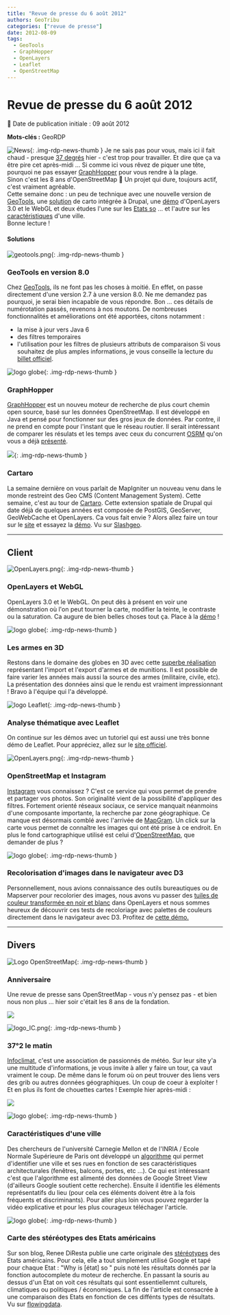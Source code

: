 ```yaml
---
title: "Revue de presse du 6 août 2012"
authors: GeoTribu
categories: ["revue de presse"]
date: 2012-08-09
tags:
  - GeoTools
  - GraphHopper
  - OpenLayers
  - Leaflet
  - OpenStreetMap
---
```


# Revue de presse du 6 août 2012

:calendar: Date de publication initiale : 09 août 2012

**Mots-clés :** GeoRDP

![News](https://cdn.geotribu.fr/img/internal/icons-rdp-news/news.png "Icône news générique"){: .img-rdp-news-thumb }
 Je ne sais pas pour vous, mais ici il fait chaud - presque [37 degrés](#news22) hier - c'est trop pour travailler. Et dire que ça va être pire cet après-midi ... Si comme ici vous rêvez de piquer une tête, pourquoi ne pas essayer [GraphHopper](#news12) pour vous rendre à la plage.  
 Sinon c'est les 8 ans d'OpenStreetMap :slightly_smiling_face: Un projet qui dure, toujours actif, c'est vraiment agréable.  
 Cette semaine donc : un peu de technique avec une nouvelle version de [GeoTools](#news11), une [solution](#news21) de carto intégrée à Drupal, une [démo](#news23) d'OpenLayers 3.0 et le WebGL et deux études l'une sur les [Etats so](#news41) ... et l'autre sur les [caractéristiques](#news42) d'une ville.  
 Bonne lecture !

#### Solutions

 ![geotools.png](https://cdn.geotribu.fr/img/logos-icones/logiciels_librairies/geotools.png){: .img-rdp-news-thumb }

### GeoTools en version 8.0

 Chez [GeoTools](http://www.geotools.org/), ils ne font pas les choses à moitié. En effet, on passe directement d'une version 2.7 à une version 8.0. Ne me demandez pas pourquoi, je serai bien incapable de vous répondre. Bon ... ces détails de numérotation passés, revenons à nos moutons. De nombreuses fonctionnalités et améliorations ont été apportées, citons notamment :

* la mise à jour vers Java 6
* des filtres temporaires
* l'utilisation pour les filtres de plusieurs attributs de comparaison
  Si vous souhaitez de plus amples informations, je vous conseille la lecture du [billet officiel](http://geotoolsnews.blogspot.fr/2012/08/geotools-80-released.html).

 ![logo globe](https://cdn.geotribu.fr/img/internal/icons-rdp-news/world.png "Icône de globe"){: .img-rdp-news-thumb }

### GraphHopper

 [GraphHopper](https://github.com/karussell/GraphHopper) est un nouveu moteur de recherche de plus court chemin open source, basé sur les données OpenStreetMap. Il est développé en Java et pensé pour fonctionner sur des gros jeux de données. Par contre, il ne prend en compte pour l'instant que le réseau routier. Il serait intéressant de comparer les résulats et les temps avec ceux du concurrent [OSRM](http://project-osrm.org/) qu'on vous a déjà [présenté](http://geotribu.net/node/520).

 ![](https://cdn.geotribu.fr/img/logos-icones/logiciels_librairies/drupal.png){: .img-rdp-news-thumb }

### Cartaro

 La semaine dernière on vous parlait de MapIgniter un nouveau venu dans le monde restreint des Geo CMS (Content Management System). Cette semaine, c'est au tour de [Cartaro](http://drupal.org/project/cartaro). Cette extension spatiale de Drupal qui date déjà de quelques années est composée de PostGIS, GeoServer, GeoWebCache et OpenLayers. Ca vous fait envie ? Alors allez faire un tour sur le [site](http://cartaro.org/) et essayez la [démo](http://demo.cartaro.org/). Vu sur [Slashgeo](http://slashgeo.org/2012/08/07/Cartaro-Geospatial-CMS).

----

## Client

 ![OpenLayers.png](https://cdn.geotribu.fr/img/logos-icones/logiciels_librairies/openlayers.png){: .img-rdp-news-thumb }

### OpenLayers et WebGL

 OpenLayers 3.0 et le WebGL. On peut dès à présent en voir une démonstration où l'on peut tourner la carte, modifier la teinte, le contraste ou la saturation. Ca augure de bien belles choses tout ça. Place à la [démo](http://dev.camptocamp.com/files/tpayne/ol3/demos/side-by-side/advanced-optimizations.html) !

 ![logo globe](https://cdn.geotribu.fr/img/internal/icons-rdp-news/world.png "Icône de globe"){: .img-rdp-news-thumb }

### Les armes en 3D

 Restons dans le domaine des globes en 3D avec cette [superbe réalisation](http://workshop.chromeexperiments.com/projects/armsglobe/) représentant l'import et l'export d'armes et de munitions. Il est possible de faire varier les années mais aussi la source des armes (militaire, civile, etc). La présentation des données ainsi que le rendu est vraiment impressionnant ! Bravo à l'équipe qui l'a développé.

 ![logo Leaflet](https://cdn.geotribu.fr/img/logos-icones/logiciels_librairies/leaflet.png "logo Leaflet"){: .img-rdp-news-thumb }

### Analyse thématique avec Leaflet

 On continue sur les démos avec un tutoriel qui est aussi une très bonne démo de Leaflet. Pour appréciez, allez sur le [site officiel](http://leaflet.cloudmade.com/examples/choropleth.html).

 ![OpenLayers.png](https://cdn.geotribu.fr/img/internal/icons-rdp-news/world.png){: .img-rdp-news-thumb }

### OpenStreetMap et Instagram

 [Instagram](http://instagram.com/) vous connaissez ? C'est ce service qui vous permet de prendre et partager vos photos. Son originalité vient de la possibilité d'appliquer des filtres. Fortement orienté réseaux sociaux, ce service manquait néanmoins d'une composante importante, la recherche par zone géographique. Ce manque est désormais comblé avec l'arrivée de [MapGram](http://www.mapgrams.com/). Un click sur la carte vous permet de connaître les images qui ont été prise à ce endroit. En plus le fond cartographique utilisé est celui d'[OpenStreetMap](https://www.openstreetmap.org/), que demander de plus ?

 ![logo globe](https://cdn.geotribu.fr/img/internal/icons-rdp-news/world.png "Icône de globe"){: .img-rdp-news-thumb }

### Recolorisation d'images dans le navigateur avec D3

 Personnellement, nous avions connaissance des outils bureautiques ou de Mapserver pour recolorier des images, nous avons vu passer des [tuiles de couleur transformée en noir et blanc](https://openlayers.org/dev/examples/osm-grayscale.html) dans OpenLayers et nous sommes heureux de découvrir ces tests de recoloriage avec palettes de couleurs directement dans le navigateur avec D3. Profitez de [cette démo.](http://bl.ocks.org/3289530)

----

## Divers

 ![Logo OpenStreetMap](https://cdn.geotribu.fr/img/logos-icones/OpenStreetMap/Openstreetmap.png){: .img-rdp-news-thumb }

### Anniversaire

 Une revue de presse sans OpenStreetMap - vous n'y pensez pas - et bien nous non plus ... hier soir c'était les 8 ans de la fondation.

 ![](https://p.twimg.com/Az6bzWOCUAALFNc.jpg:small)

 ![logo_IC.png](https://cdn.geotribu.fr/img/Blog/logo_IC.png){: .img-rdp-news-thumb }

### 37°2 le matin

 [Infoclimat](http://www.infoclimat.fr), c'est une association de passionnés de météo. Sur leur site y'a une multitude d'informations, je vous invite à aller y faire un tour, ça vaut vraiment le coup. De même dans le forum où on peut trouver des liens vers des grib ou autres données géographiques. Un coup de coeur à exploiter ! Et en plus ils font de chouettes cartes ! Exemple hier après-midi :

 ![](http://www.geotribu.net/sites/default/files/Tuto/img/Blog/meteo-9-8-12.png)

 ![logo globe](https://cdn.geotribu.fr/img/internal/icons-rdp-news/world.png "Icône de globe"){: .img-rdp-news-thumb }

### Caractéristiques d'une ville

 Des chercheurs de l'université Carnegie Mellon et de l'INRIA / Ecole Normale Supérieure de Paris ont développé un [algorithme](http://graphics.cs.cmu.edu/projects/whatMakesParis/) qui permet d'identifier une ville et ses rues en fonction de ses caractéristiques architecturales (fenêtres, balcons, portes, etc ...). Ce qui est intéressant c'est que l'algorithme est alimenté des données de Google Street View (d'ailleurs Google soutient cette recherche). Ensuite il identifie les éléments représentatifs du lieu (pour cela ces éléments doivent être à la fois fréquents et discriminants). Pour aller plus loin vous pouvez regarder la vidéo explicative et pour les plus courageux téléchager l'article.

 ![logo globe](https://cdn.geotribu.fr/img/internal/icons-rdp-news/world.png "Icône de globe"){: .img-rdp-news-thumb }

### Carte des stéréotypes des Etats américains

 Sur son blog, Renee DiResta publie une carte originale des [stéréotypes](http://blog.noupsi.de/post/28896819324/why-are-americans-so) des Etats américains. Pour cela, elle a tout simplement utilisé Google et tapé pour chaque Etat : "Why is [état] so " puis noté les résultats donnés par la fonction autocomplete du moteur de recherche. En passant la souris au dessus d'un Etat on voit ces résultats qui sont essentiellemnt culturels, climatiques ou politiques / économiques. La fin de l'article est consacrée à une comparaison des Etats en fonction de ces diffénts types de résultats. Vu sur [flowingdata](http://flowingdata.com/2012/08/09/state-stereotypes-suggested-by-google/).
